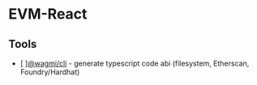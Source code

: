 # EVM-React

## Tools

- [ ][@wagmi/cli](https://wagmi.sh/cli/getting-started) - generate typescript code abi (filesystem, Etherscan, Foundry/Hardhat)

